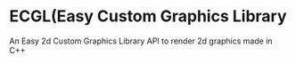 <h1>ECGL(Easy Custom Graphics Library</h1>

An Easy 2d Custom Graphics Library API to render 2d graphics made in C++
